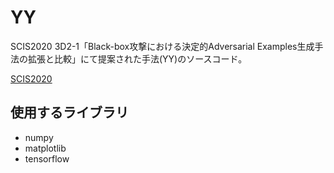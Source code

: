 # YY
SCIS2020 3D2-1「Black-box攻撃における決定的Adversarial Examples生成手法の拡張と比較」にて提案された手法(YY)のソースコード。

[SCIS2020](https://www.iwsec.org/scis/2020/)


## 使用するライブラリ
- numpy
- matplotlib
- tensorflow
